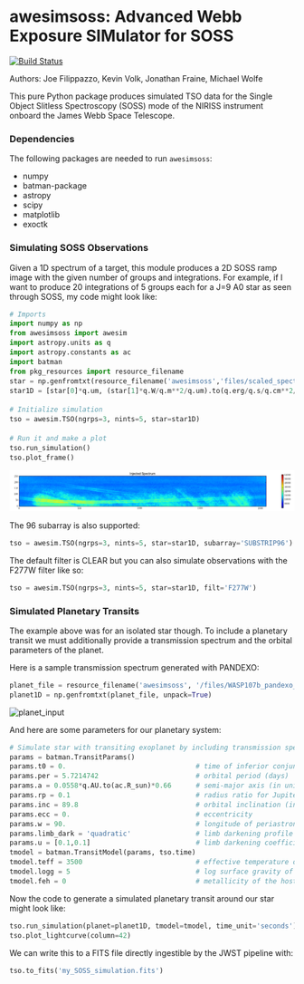 # awesimsoss: Advanced Webb Exposure SIMulator for SOSS

[![Build Status](https://travis-ci.org/spacetelescope/awesimsoss.svg?branch=master)](https://travis-ci.org/spacetelescope/awesimsoss)

Authors: Joe Filippazzo, Kevin Volk, Jonathan Fraine, Michael Wolfe

This pure Python package produces simulated TSO data for the Single Object Slitless Spectroscopy (SOSS) mode of the NIRISS instrument onboard the James Webb Space Telescope.

### Dependencies
The following packages are needed to run `awesimsoss`:
- numpy
- batman-package
- astropy
- scipy
- matplotlib
- exoctk

### Simulating SOSS Observations

Given a 1D spectrum of a target, this module produces a 2D SOSS ramp image with the given number of groups and integrations. For example, if I want to produce 20 integrations of 5 groups each for a J=9 A0 star as seen through SOSS, my code might look like:

```python
# Imports
import numpy as np
from awesimsoss import awesim
import astropy.units as q
import astropy.constants as ac
import batman
from pkg_resources import resource_filename
star = np.genfromtxt(resource_filename('awesimsoss','files/scaled_spectrum.txt'), unpack=True)
star1D = [star[0]*q.um, (star[1]*q.W/q.m**2/q.um).to(q.erg/q.s/q.cm**2/q.AA)]

# Initialize simulation
tso = awesim.TSO(ngrps=3, nints=5, star=star1D)
            
# Run it and make a plot
tso.run_simulation()
tso.plot_frame()
```

![output](awesimsoss/img/2D_star.png "The output trace")

The 96 subarray is also supported:

```python
tso = awesim.TSO(ngrps=3, nints=5, star=star1D, subarray='SUBSTRIP96')
```

The default filter is CLEAR but you can also simulate observations with the F277W filter like so:

```python
tso = awesim.TSO(ngrps=3, nints=5, star=star1D, filt='F277W')
```

### Simulated Planetary Transits

The example above was for an isolated star though. To include a planetary transit we must additionally provide a transmission spectrum and the orbital parameters of the planet.

Here is a sample transmission spectrum generated with PANDEXO:

```python
planet_file = resource_filename('awesimsoss', '/files/WASP107b_pandexo_input_spectrum.dat')
planet1D = np.genfromtxt(planet_file, unpack=True)
````

![planet_input](awesimsoss/img/1D_planet.png "The input transmission spectrum")

And here are some parameters for our planetary system:

```python
# Simulate star with transiting exoplanet by including transmission spectrum and orbital params
params = batman.TransitParams()
params.t0 = 0.                                # time of inferior conjunction
params.per = 5.7214742                        # orbital period (days)
params.a = 0.0558*q.AU.to(ac.R_sun)*0.66      # semi-major axis (in units of stellar radii)
params.rp = 0.1                               # radius ratio for Jupiter orbiting the Sun
params.inc = 89.8                             # orbital inclination (in degrees)
params.ecc = 0.                               # eccentricity
params.w = 90.                                # longitude of periastron (in degrees)
params.limb_dark = 'quadratic'                # limb darkening profile to use
params.u = [0.1,0.1]                          # limb darkening coefficients
tmodel = batman.TransitModel(params, tso.time)
tmodel.teff = 3500                            # effective temperature of the host star
tmodel.logg = 5                               # log surface gravity of the host star
tmodel.feh = 0                                # metallicity of the host star
```

Now the code to generate a simulated planetary transit around our star might look like:

```python
tso.run_simulation(planet=planet1D, tmodel=tmodel, time_unit='seconds')
tso.plot_lightcurve(column=42)
```

We can write this to a FITS file directly ingestible by the JWST pipeline with:

```python
tso.to_fits('my_SOSS_simulation.fits')
```

<!--We can verify that the lightcurves are wavelength dependent by plotting a few different columns of the SOSS trace like so:

```python
TSO.plot_lightcurve([15,150,300])
```

![lightcurves](awesimsoss/img/lc.png "lightcurves") -->
